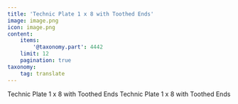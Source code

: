 ```yaml
---
title: 'Technic Plate 1 x 8 with Toothed Ends'
image: image.png
icon: image.png
content:
    items:
        '@taxonomy.part': 4442
    limit: 12
    pagination: true
taxonomy:
    tag: translate
---
```


Technic Plate 1 x 8 with Toothed Ends
Technic Plate 1 x 8 with Toothed Ends
